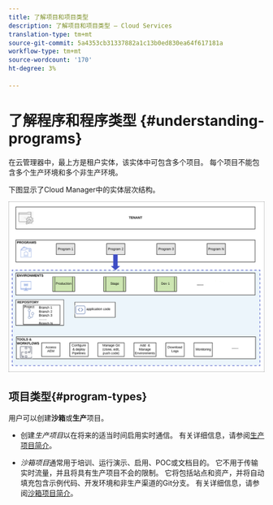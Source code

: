 ```yaml
---
title: 了解项目和项目类型
description: 了解项目和项目类型 — Cloud Services
translation-type: tm+mt
source-git-commit: 5a4353cb31337882a1c13b0ed830ea64f617181a
workflow-type: tm+mt
source-wordcount: '170'
ht-degree: 3%

---
```



# 了解程序和程序类型 {#understanding-programs}

在云管理器中，最上方是租户实体，该实体中可包含多个项目。 每个项目不能包含多个生产环境和多个非生产环境。

下图显示了Cloud Manager中的实体层次结构。

![图像](assets/program-types1.png)

## 项目类型{#program-types}

用户可以创建&#x200B;**沙箱**&#x200B;或&#x200B;**生产**&#x200B;项目。

* 创建&#x200B;*生产项目*以在将来的适当时间启用实时通信。
有关详细信息，请参阅[生产项目简介](/help/onboarding/getting-access-to-aem-in-cloud/introduction-production-programs.md)。


* *沙箱项目*通常用于培训、运行演示、启用、POC或文档目的。 它不用于传输实时流量，并且将具有生产项目不会的限制。 它将包括站点和资产，并将自动填充包含示例代码、开发环境和非生产渠道的Git分支。
有关详细信息，请参阅[沙箱项目简介](/help/onboarding/getting-access-to-aem-in-cloud/introduction-sandbox-programs.md)。

